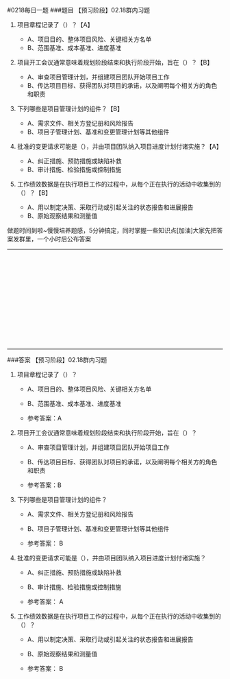 #0218每日一题
###题目
【预习阶段】02.18群内习题

1. 项目章程记录了（）？【A】
	- A、项目目的、整体项目风险、关键相关方名单
	- B、范围基准、成本基准、进度基准

2. 项目开工会议通常意味着规划阶段结束和执行阶段开始，旨在（）？【B】
	- A、审查项目管理计划，并组建项目团队开始项目工作
	- B、传达项目目标、获得团队对项目的承诺，以及阐明每个相关方的角色和职责

3. 下列哪些是项目管理计划的组件？【B】
	- A、需求文件、相关方登记册和风险报告
	- B、项目子管理计划、基准和变更管理计划等其他组件

4. 批准的变更请求可能是（），并由项目团队纳入项目进度计划付诸实施？【A】
	- A、纠正措施、预防措施或缺陷补救
	- B、审计措施、检验措施或控制措施

5. 工作绩效数据是在执行项目工作的过程中，从每个正在执行的活动中收集到的（）？【B】
	- A、用以制定决策、采取行动或引起关注的状态报告和进展报告
	- B、原始观察结果和测量值

做题时间到啦~慢慢培养题感，5分钟搞定，同时掌握一些知识点[加油]大家先把答案发群里，一个小时后公布答案
<hr/>
<br/><br/><br/><br/><br/><br/><br/><br/><br/><br/><br/><br/>
<hr/>
###答案
【预习阶段】02.18群内习题

1. 项目章程记录了（）？
	- A、项目目的、整体项目风险、关键相关方名单
	- B、范围基准、成本基准、进度基准

	- 参考答案：A

2. 项目开工会议通常意味着规划阶段结束和执行阶段开始，旨在（）？
	- A、审查项目管理计划，并组建项目团队开始项目工作
	- B、传达项目目标、获得团队对项目的承诺，以及阐明每个相关方的角色和职责

	- 参考答案：B 

3. 下列哪些是项目管理计划的组件？
	- A、需求文件、相关方登记册和风险报告
	- B、项目子管理计划、基准和变更管理计划等其他组件

	- 参考答案： B

4. 批准的变更请求可能是（），并由项目团队纳入项目进度计划付诸实施？
	- A、纠正措施、预防措施或缺陷补救
	- B、审计措施、检验措施或控制措施

	- 参考答案： A

5. 工作绩效数据是在执行项目工作的过程中，从每个正在执行的活动中收集到的（）？
	- A、用以制定决策、采取行动或引起关注的状态报告和进展报告
	- B、原始观察结果和测量值

	- 参考答案： B